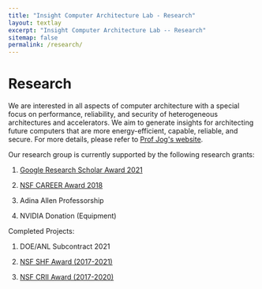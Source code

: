 ```yaml
---
title: "Insight Computer Architecture Lab - Research"
layout: textlay
excerpt: "Insight Computer Architecture Lab -- Research"
sitemap: false
permalink: /research/
---
```


# Research

We are interested in all aspects of computer architecture with a special focus on performance, reliability, and security of heterogeneous architectures and accelerators. We aim to generate
insights for architecting future computers that are more energy-efficient, capable, reliable, 
and secure. For more details, please refer to [Prof Jog's website](https://adwaitjog.github.io/).

Our research group is currently supported by the following research grants:

1. [Google Research Scholar Award 2021](https://ai.googleblog.com/2021/04/announcing-2021-research-scholar.html) 

2. [NSF CAREER Award 2018](https://www.nsf.gov/awardsearch/showAward?AWD_ID=1750667)

3. Adina Allen Professorship

4. NVIDIA Donation (Equipment)


Completed Projects:

1. DOE/ANL Subcontract 2021

2. [NSF SHF Award (2017-2021)](https://www.nsf.gov/awardsearch/showAward?AWD_ID=1717532)

3. [NSF CRII Award (2017-2020)](https://www.nsf.gov/awardsearch/showAward?AWD_ID=1657336)
